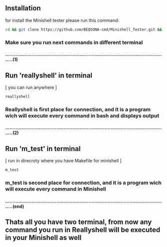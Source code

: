 ## Installation

for install the Minishell tester please run this command:
```bash
cd && git clone https://github.com/BEQSONA-cmd/Minishell_Tester.git && cd Minishell_Tester && ./install.sh
```
### Make sure you run next commands in different terminal

#### ................................................................................................................(1)

## Run 'reallyshell' in terminal 
[ you can run anywhere ]
```bash
reallyshell
```
### Reallyshell is first place for connection, and it is a program wich will execute every command in bash and displays output

#### ................................................................................................................(2)

## Run 'm_test' in terminal 
[ run in direcroty where you have Makefile for minishell ]
```bash
m_test
```
### m_test is second place for connection, and it is a program wich will execute every command in Minishell

#### ................................................................................................................(end)

## Thats all you have two terminal, from now any command you run in Reallyshell will be executed in your Minishell as well
